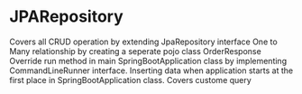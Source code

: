 # JPARepository
Covers all CRUD operation by extending JpaRepository interface
One to Many relationship by creating a seperate pojo class OrderResponse
Override run method in main SpringBootApplication class by implementing CommandLineRunner interface.
Inserting data when application starts at the first place in SpringBootApplication class.
Covers custome query
